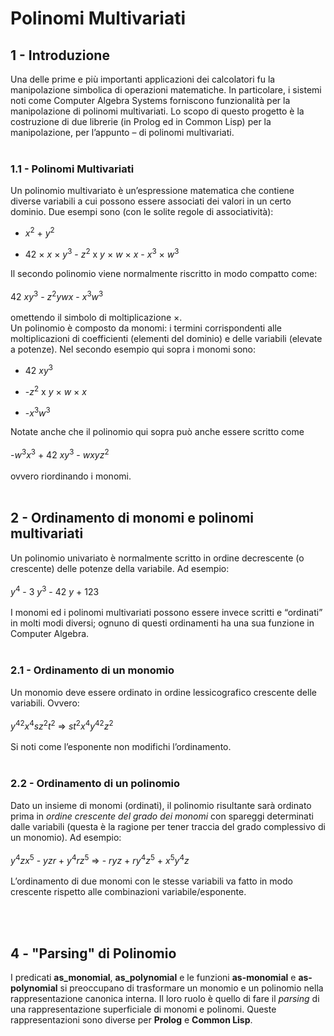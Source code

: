 # Polinomi Multivariati

## 1 - Introduzione
Una delle prime e più importanti applicazioni dei calcolatori fu la manipolazione simbolica di operazioni
matematiche. In particolare, i sistemi noti come Computer Algebra Systems forniscono funzionalità per la manipolazione di polinomi multivariati.
Lo scopo di questo progetto è la costruzione di due librerie (in Prolog ed in Common Lisp) per la
manipolazione, per l’appunto – di polinomi multivariati.
<br><br>

### 1.1 - Polinomi Multivariati
Un polinomio multivariato è un’espressione matematica che contiene diverse variabili a cui possono essere
associati dei valori in un certo dominio. 
Due esempi sono (con le solite regole di associatività):

* _x_<sup>2</sup> + _y_<sup>2</sup>

* 42 × _x_ × _y_<sup>3</sup> - _z_<sup>2</sup> x _y_ × _w_ ×  _x_ - _x_<sup>3</sup> × _w_<sup>3</sup>

Il secondo polinomio viene normalmente riscritto in modo compatto come:<br><br>
42 _xy_<sup>3</sup> - _z_<sup>2</sup>_ywx_ - _x_<sup>3</sup>_w_<sup>3</sup> <br><br>
omettendo il simbolo di moltiplicazione ×.
<br>
Un polinomio è composto da monomi: i termini corrispondenti alle moltiplicazioni di coefficienti (elementi del dominio) e delle variabili (elevate a potenze). Nel secondo esempio qui sopra i monomi sono:

* 42 _xy_<sup>3</sup>

* -_z_<sup>2</sup> x _y_ × _w_ ×  _x_

* -_x_<sup>3</sup>_w_<sup>3</sup>

Notate anche che il polinomio qui sopra può anche essere scritto come <br><br>
-_w_<sup>3</sup>_x_<sup>3</sup> + 42 _xy_<sup>3</sup> - _wxyz_<sup>2</sup>
<br><br>
ovvero riordinando i monomi.
<br><br>

## 2 - Ordinamento di monomi e polinomi multivariati
Un polinomio univariato è normalmente scritto in ordine decrescente (o crescente) delle potenze della variabile. Ad esempio:<br><br>
_y_<sup>4</sup> - 3 _y_<sup>3</sup> - 42 _y_ + 123
<br><br>
I monomi ed i polinomi multivariati possono essere invece scritti e “ordinati” in molti modi diversi; ognuno di questi ordinamenti ha una sua funzione in Computer Algebra.
<br><br>

### 2.1 - Ordinamento di un monomio

Un monomio deve essere ordinato in ordine lessicografico crescente
delle variabili. Ovvero:
<br><br>
_y_<sup>42</sup>_x_<sup>4</sup>_sz_<sup>2</sup>_t_<sup>2</sup> ⇒ _st_<sup>2</sup>_x_<sup>4</sup>_y_<sup>42</sup>_z_<sup>2</sup>
<br><br>
Si noti come l’esponente non modifichi l’ordinamento.
<br><br>

### 2.2 - Ordinamento di un polinomio

Dato un insieme di monomi (ordinati), il polinomio risultante sarà ordinato prima in _ordine crescente del grado dei monomi_ con spareggi determinati dalle variabili (questa è la ragione per tener traccia del grado complessivo di un monomio). Ad esempio:
<br><br>
_y_<sup>4</sup>_zx_<sup>5</sup> - _yzr_ + _y_<sup>4</sup>_rz_<sup>5</sup> ⇒ - _ryz_ + _ry_<sup>4</sup>_z_<sup>5</sup> + _x_<sup>5</sup>_y_<sup>4</sup>_z_
<br><br>
L’ordinamento di due monomi con le stesse variabili va fatto in modo crescente rispetto alle combinazioni
variabile/esponente.

<br><br>

## 4 - "Parsing" di Polinomio
I predicati **as_monomial**, **as_polynomial** e le funzioni **as-monomial** e **as-polynomial** si preoccupano di
trasformare un monomio e un polinomio nella rappresentazione canonica interna. Il loro ruolo è quello di fare il _parsing_ di una rappresentazione superficiale di monomi e polinomi. Queste rappresentazioni sono diverse per **Prolog** e **Common Lisp**.